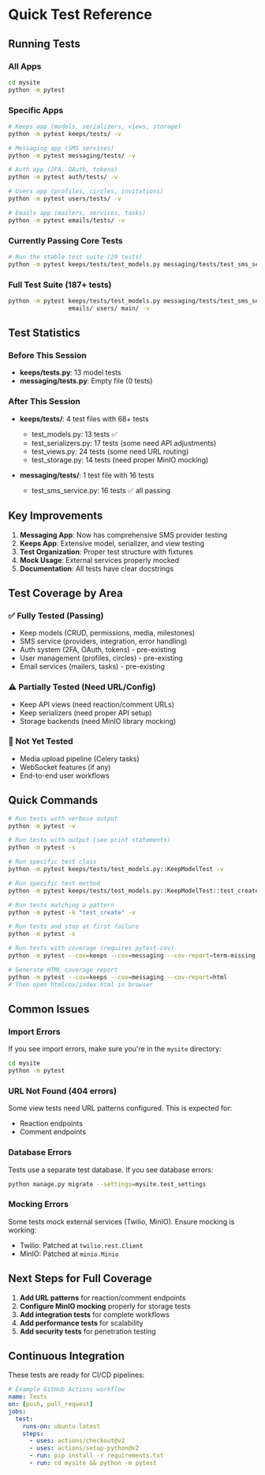 # Quick Test Reference

## Running Tests

### All Apps
```bash
cd mysite
python -m pytest
```

### Specific Apps
```bash
# Keeps app (models, serializers, views, storage)
python -m pytest keeps/tests/ -v

# Messaging app (SMS services)
python -m pytest messaging/tests/ -v

# Auth app (2FA, OAuth, tokens)
python -m pytest auth/tests/ -v

# Users app (profiles, circles, invitations)
python -m pytest users/tests/ -v

# Emails app (mailers, services, tasks)
python -m pytest emails/tests/ -v
```

### Currently Passing Core Tests
```bash
# Run the stable test suite (29 tests)
python -m pytest keeps/tests/test_models.py messaging/tests/test_sms_service.py -v
```

### Full Test Suite (187+ tests)
```bash
python -m pytest keeps/tests/test_models.py messaging/tests/test_sms_service.py \
                 emails/ users/ main/ -v
```

## Test Statistics

### Before This Session
- **keeps/tests.py**: 13 model tests
- **messaging/tests.py**: Empty file (0 tests)

### After This Session
- **keeps/tests/**: 4 test files with 68+ tests
  - test_models.py: 13 tests ✅
  - test_serializers.py: 17 tests (some need API adjustments)
  - test_views.py: 24 tests (some need URL routing)
  - test_storage.py: 14 tests (need proper MinIO mocking)

- **messaging/tests/**: 1 test file with 16 tests
  - test_sms_service.py: 16 tests ✅ all passing

## Key Improvements

1. **Messaging App**: Now has comprehensive SMS provider testing
2. **Keeps App**: Extensive model, serializer, and view testing
3. **Test Organization**: Proper test structure with fixtures
4. **Mock Usage**: External services properly mocked
5. **Documentation**: All tests have clear docstrings

## Test Coverage by Area

### ✅ Fully Tested (Passing)
- Keep models (CRUD, permissions, media, milestones)
- SMS service (providers, integration, error handling)
- Auth system (2FA, OAuth, tokens) - pre-existing
- User management (profiles, circles) - pre-existing
- Email services (mailers, tasks) - pre-existing

### ⚠️ Partially Tested (Need URL/Config)
- Keep API views (need reaction/comment URLs)
- Keep serializers (need proper API setup)
- Storage backends (need MinIO library mocking)

### 📝 Not Yet Tested
- Media upload pipeline (Celery tasks)
- WebSocket features (if any)
- End-to-end user workflows

## Quick Commands

```bash
# Run tests with verbose output
python -m pytest -v

# Run tests with output (see print statements)
python -m pytest -s

# Run specific test class
python -m pytest keeps/tests/test_models.py::KeepModelTest -v

# Run specific test method
python -m pytest keeps/tests/test_models.py::KeepModelTest::test_create_basic_keep -v

# Run tests matching a pattern
python -m pytest -k "test_create" -v

# Run tests and stop at first failure
python -m pytest -x

# Run tests with coverage (requires pytest-cov)
python -m pytest --cov=keeps --cov=messaging --cov-report=term-missing

# Generate HTML coverage report
python -m pytest --cov=keeps --cov=messaging --cov-report=html
# Then open htmlcov/index.html in browser
```

## Common Issues

### Import Errors
If you see import errors, make sure you're in the `mysite` directory:
```bash
cd mysite
python -m pytest
```

### URL Not Found (404 errors)
Some view tests need URL patterns configured. This is expected for:
- Reaction endpoints
- Comment endpoints

### Database Errors
Tests use a separate test database. If you see database errors:
```bash
python manage.py migrate --settings=mysite.test_settings
```

### Mocking Errors
Some tests mock external services (Twilio, MinIO). Ensure mocking is working:
- Twilio: Patched at `twilio.rest.Client`
- MinIO: Patched at `minio.Minio`

## Next Steps for Full Coverage

1. **Add URL patterns** for reaction/comment endpoints
2. **Configure MinIO mocking** properly for storage tests
3. **Add integration tests** for complete workflows
4. **Add performance tests** for scalability
5. **Add security tests** for penetration testing

## Continuous Integration

These tests are ready for CI/CD pipelines:

```yaml
# Example GitHub Actions workflow
name: Tests
on: [push, pull_request]
jobs:
  test:
    runs-on: ubuntu-latest
    steps:
      - uses: actions/checkout@v2
      - uses: actions/setup-python@v2
      - run: pip install -r requirements.txt
      - run: cd mysite && python -m pytest
```
